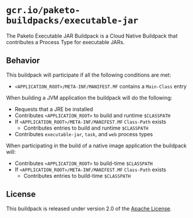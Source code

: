 # `gcr.io/paketo-buildpacks/executable-jar`
The Paketo Executable JAR Buildpack is a Cloud Native Buildpack that contributes a Process Type for executable JARs.

## Behavior
This buildpack will participate if all the following conditions are met:

* `<APPLICATION_ROOT>/META-INF/MANIFEST.MF` contains a `Main-Class` entry

When building a JVM application the buildpack will do the following:
* Requests that a JRE be installed
* Contributes `<APPLICATION_ROOT>` to build and runtime `$CLASSPATH`
* If `<APPLICATION_ROOT>/META-INF/MANIFEST.MF` `Class-Path` exists
  * Contributes entries to build and runtime `$CLASSPATH`
* Contributes `executable-jar`, `task`, and `web` process types

When participating in the build of a native image application the buildpack will:
* Contributes `<APPLICATION_ROOT>` to build-time `$CLASSPATH`
* If `<APPLICATION_ROOT>/META-INF/MANIFEST.MF` `Class-Path` exists
  * Contributes entries to build-time `$CLASSPATH`

## License
This buildpack is released under version 2.0 of the [Apache License][a].

[a]: http://www.apache.org/licenses/LICENSE-2.0

